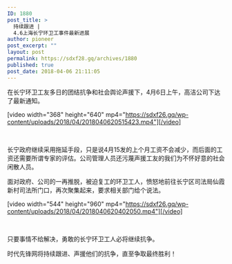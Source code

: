 ```yaml
---
ID: 1880
post_title: >
  持续跟进 |
  4.6上海长宁环卫工事件最新进展
author: pioneer
post_excerpt: ""
layout: post
permalink: https://sdxf28.gq/archives/1880
published: true
post_date: 2018-04-06 21:11:05
---
```

在长宁环卫工友多日的团结抗争和社会舆论声援下，4月6日上午，高洁公司下达了最新通知。

[video width="368" height="640" mp4="https://sdxf26.gq/wp-content/uploads/2018/04/2018040620515423.mp4"][/video]

&nbsp;

长宁政府继续采用拖延手段，只是说4月15发的上个月工资不会减少，而后面的工资还需要所谓专家的评估。公司管理人员还污蔑声援工友的我们为不怀好意的社会闲散人员。

面对政府、公司的一再推脱，被迫复工的环卫工人，愤怒地前往长宁区司法局仙霞新村司法所门口，再次聚集起来，要求相关部门给个说法。

[video width="544" height="960" mp4="https://sdxf26.gq/wp-content/uploads/2018/04/2018040620402050.mp4"][/video]

&nbsp;

只要事情不给解决，勇敢的长宁环卫工人必将继续抗争。

时代先锋网将持续跟进、声援他们的抗争，直至争取最终胜利！

&nbsp;